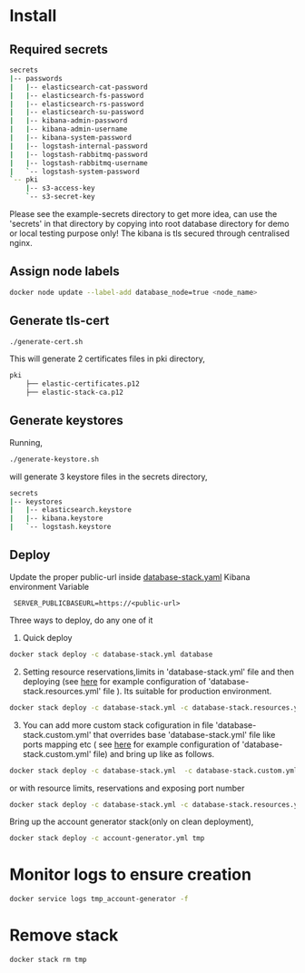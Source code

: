 # Install
## Required secrets
```sh
secrets
|-- passwords
|   |-- elasticsearch-cat-password
|   |-- elasticsearch-fs-password 
|   |-- elasticsearch-rs-password
|   |-- elasticsearch-su-password
|   |-- kibana-admin-password
|   |-- kibana-admin-username
|   |-- kibana-system-password
|   |-- logstash-internal-password
|   |-- logstash-rabbitmq-password
|   |-- logstash-rabbitmq-username
|   `-- logstash-system-password
`-- pki
    |-- s3-access-key
    `-- s3-secret-key
```
Please see the example-secrets directory to get more idea, can use the 'secrets' in that directory by copying into root database directory  for demo or local testing purpose only! The kibana is tls secured through centralised nginx.

## Assign node labels

```sh
docker node update --label-add database_node=true <node_name>
```
## Generate tls-cert
```sh
./generate-cert.sh
```
This will generate 2 certificates files in pki directory,
```sh
pki
    ├── elastic-certificates.p12
    ├── elastic-stack-ca.p12
```

## Generate keystores
Running,
```sh
./generate-keystore.sh
```
will generate 3 keystore files in the secrets directory,
```sh
secrets
|-- keystores
|   |-- elasticsearch.keystore
|   |-- kibana.keystore
|   `-- logstash.keystore
```

## Deploy

Update the proper public-url inside [database-stack.yaml](https://github.com/pranavv0/iudx-deployment/blob/elk-version-update/Docker-Swarm-deployment/single-node/elk/database-stack.yml) Kibana environment Variable

``` SERVER_PUBLICBASEURL=https://<public-url>```

Three ways to deploy, do any one of it
1. Quick deploy
```sh
docker stack deploy -c database-stack.yml database
```
2. Setting resource reservations,limits in 'database-stack.yml' file and then deploying (see [here](example-database-stack.resources.yml) for example configuration of 'database-stack.resources.yml' file ). Its suitable for production environment.

```sh
docker stack deploy -c database-stack.yml -c database-stack.resources.yml database
```
3. You can add more custom stack cofiguration in file 'database-stack.custom.yml' that overrides base 'database-stack.yml' file like ports mapping etc ( see [here](example-database-stack.custom.yml) for example configuration of 'database-stack.custom.yml' file)  and bring up like as follows.
```sh
docker stack deploy -c database-stack.yml  -c database-stack.custom.yml database
```
or
with resource limits, reservations and exposing port number
```sh
docker stack deploy -c database-stack.yml -c database-stack.resources.yml -c database-stack.custom.yml database
```

Bring up the account generator stack(only on clean deployment),
```sh
docker stack deploy -c account-generator.yml tmp 
```

# Monitor logs to ensure creation
```sh
docker service logs tmp_account-generator -f
```

# Remove stack
```sh
docker stack rm tmp 
```


